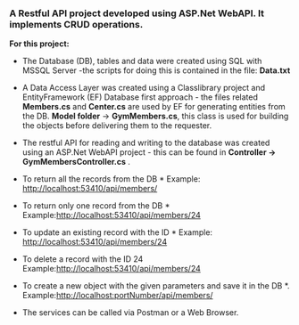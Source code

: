 ### A Restful API project developed using ASP.Net WebAPI. It implements CRUD operations.
**For this project:**
* The Database (DB), tables and data were created using SQL with MSSQL Server -the scripts for doing this is contained in the file: **Data.txt**
* A Data Access Layer was created using a Classlibrary project and EntityFramework (EF) Database first approach - the files related
**Members.cs** and **Center.cs** are used by EF for generating entities from the DB. **Model folder** -> **GymMembers.cs**, this class is used for building the objects before delivering them to the requester. 
* The restful API for reading and writing to the database was created using an ASP.Net WebAPI project - this can be found in
  **Controller -> GymMembersController.cs** .
  

* To return all the records from the DB *
  Example: <http://localhost:53410/api/members/>
  
* To return only one record from the DB *
  Example:<http://localhost:53410/api/members/24>
  
* To update an existing record with the ID *
  Example: <http://localhost:53410/api/members/24>
  
* To delete a record with the ID 24
  Example:<http://localhost:53410/api/members/24>
  
* To create a new object with the given parameters and save it in the DB *.
  Example:<http://localhost:portNumber/api/members/>  

* The services can be called via Postman or a Web Browser.
